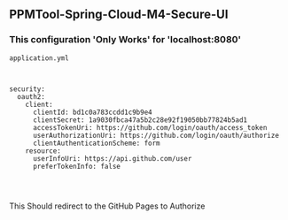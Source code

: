 ## PPMTool-Spring-Cloud-M4-Secure-UI


### This configuration 'Only Works' for 'localhost:8080'

````
application.yml
````

````


security:
  oauth2:
    client:
      clientId: bd1c0a783ccdd1c9b9e4
      clientSecret: 1a9030fbca47a5b2c28e92f19050bb77824b5ad1
      accessTokenUri: https://github.com/login/oauth/access_token
      userAuthorizationUri: https://github.com/login/oauth/authorize
      clientAuthenticationScheme: form
    resource:
      userInfoUri: https://api.github.com/user
      preferTokenInfo: false
	  
	  
	  
````

This Should redirect to the GitHub Pages to Authorize